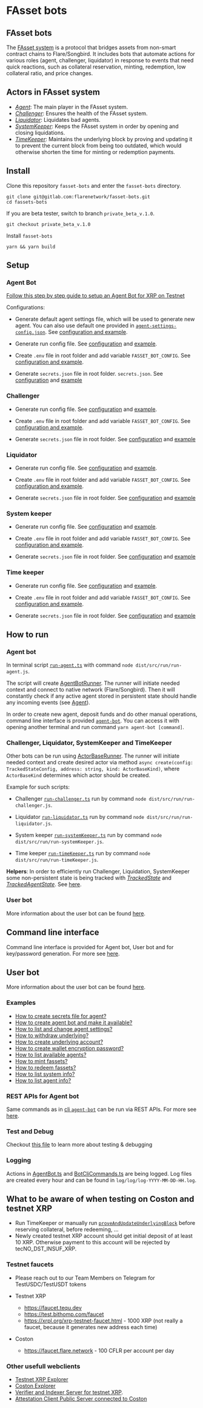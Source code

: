 # FAsset bots

## FAsset bots

The [FAsset system](https://docs.flare.network/tech/fassets/) is a protocol that bridges assets from non-smart contract chains to Flare/Songbird. It includes bots that automate actions for various roles (agent, challenger, liquidator) in response to events that need quick reactions, such as collateral reservation, minting, redemption, low collateral ratio, and price changes.

## Actors in FAsset system

-   [_Agent_](./docs/actors/agent.md): The main player in the FAsset system.
-   [_Challenger_](./docs/actors/challenger.md): Ensures the health of the FAsset system.
-   [_Liquidator_](./docs/actors/liquidator.md): Liquidates bad agents.
-   [_SystemKeeper_](./docs/actors/systemKeeper.md): Keeps the FAsset system in order by opening and closing liquidations.
-   [_TimeKeeper_](./docs/actors/timeKeeper.md): Maintains the underlying block by proving and updating it to prevent the current block from being too outdated, which would otherwise shorten the time for minting or redemption payments.

## Install

Clone this repository `fasset-bots` and enter the `fasset-bots` directory.

    git clone git@gitlab.com:flarenetwork/fasset-bots.git
    cd fassets-bots

If you are beta tester, switch to branch `private_beta_v.1.0`.

    git checkout private_beta_v.1.0

Install `fasset-bots`

    yarn && yarn build

## Setup

### Agent Bot

[Follow this step by step guide to setup an Agent Bot for XRP on Testnet](./docs/setup.md)

Configurations:

- Generate default agent settings file, which will be used to generate new agent. You can also use default one provided in [`agent-settings-config.json`](./run-config/agent-settings-config.json). See [configuration and example](./docs/config.md#agent-default-settings).

- Generate run config file. See [configuration](./docs/config.md#run-config) and [example](./docs/config.md#agent-bot-run-config).

-  Create `.env` file in root folder and add variable `FASSET_BOT_CONFIG`. See [configuration and example](./docs/config.md#env).

- Generate `secrets.json` file in root folder. `secrets.json`. See [configuration](./docs/config.md#secrets-file) and [example](./docs/config.md#agent-bot-secrets-file)

### Challenger

- Generate run config file. See [configuration](./docs/config.md#run-config) and [example](./docs/config.md#challenger-run-config).

- Create `.env` file in root folder and add variable `FASSET_BOT_CONFIG`. See [configuration and example](./docs/config.md#env).

- Generate `secrets.json` file in root folder. See [configuration](./docs/config.md#secrets-file) and [example](./docs/config.md#challenger-bot-secrets-file)

### Liquidator

- Generate run config file. See [configuration](./docs/config.md#run-config) and [example](./docs/config.md#liquidator-and-system-keeper-run-config).

- Create `.env` file in root folder and add variable `FASSET_BOT_CONFIG`. See [configuration and example](./docs/config.md#env).

- Generate `secrets.json` file in root folder. See [configuration](./docs/config.md#secrets-file) and [example](./docs/config.md#challenger-bot-secrets-file)

### System keeper

- Generate run config file. See [configuration](./docs/config.md#run-config) and [example](./docs/config.md#liquidator-and-system-keeper-run-config).

- Create `.env` file in root folder and add variable `FASSET_BOT_CONFIG`. See [configuration and example](./docs/config.md#env).

- Generate `secrets.json` file in root folder. See [configuration](./docs/config.md#secrets-file) and [example](./docs/config.md#challenger-bot-secrets-file)

### Time keeper

- Generate run config file. See [configuration](./docs/config.md#run-config) and [example](./docs/config.md#time-keeper-run-config).

- Create `.env` file in root folder and add variable `FASSET_BOT_CONFIG`. See [configuration and example](./docs/config.md#env).

- Generate `secrets.json` file in root folder. See [configuration](./docs/config.md#secrets-file) and [example](./docs/config.md#challenger-bot-secrets-file)

## How to run

### Agent bot

In terminal script [`run-agent.ts`](./src/run/run-agent.ts) with command `node dist/src/run/run-agent.js`.

The script will create [AgentBotRunner](./src/actors/AgentBotRunner.ts). The runner will initiate needed context and connect to native network (Flare/Songbird). Then it will constantly check if any active agent stored in persistent state should handle any incoming events (see [Agent](./docs/actors/agent.md)).

In order to create new agent, deposit funds and do other manual operations, command line interface is provided [`agent-bot`](./docs/cli.md). You can access it with opening another terminal and run command `yarn agent-bot [command]`.

### Challenger, Liquidator, SystemKeeper and TimeKeeper

Other bots can be run using [ActorBaseRunner](./src/actors/ActorBaseRunner.ts). The runner will initiate needed context and create desired actor via method `async create(config: TrackedStateConfig, address: string, kind: ActorBaseKind)`, where `ActorBaseKind` determines which actor should be created.

Example for such scripts:

-   Challenger [`run-challenger.ts`](./src/run/run-challenger.ts) run by command `node dist/src/run/run-challenger.js`.

-   Liquidator [`run-liquidator.ts`](./src/run/run-liquidator.ts) run by command `node dist/src/run/run-liquidator.js`.

-   System keeper [`run-systemKeeper.ts`](./src/run/run-systemKeeper.ts) run by command `node dist/src/run/run-systemKeeper.js`.

-   Time keeper [`run-timeKeeper.ts`](./src/run/run-timeKeeper.ts) run by command `node dist/src/run/run-timeKeeper.js`.

**Helpers**: In order to efficiently run Challenger, Liquidation, SystemKeeper some non-persistent state is being tracked with [_TrackedState_](./src/state/TrackedState.ts) and [_TrackedAgentState_](./src/state/TrackedAgentState.ts).
See [here](./docs/trackState.md).

### User bot

More information about the user bot can be found [here](./docs/user/user-cli.md).

## Command line interface

Command line interface is provided for Agent bot, User bot and for key/password generation. For more see [here](./docs/cli.md).

## User bot

More information about the user bot can be found [here](./docs/user/user-cli.md).

### Examples

-   [How to create secrets file for agent?](./docs/examples.md#how-to-create-secrets-file-for-agent)
-   [How to create agent bot and make it available?](./docs/examples.md#how-to-create-agent-bot-and-make-it-available-only-available-agents-can-be-minted-against-to)
-   [How to list and change agent settings?](./docs/examples.md#how-to-list-and-change-agent-settings)
-   [How to withdraw underlying?](./docs/examples.md#how-to-withdraw-underlying)
-   [How to create underlying account?](./docs/examples.md#how-to-create-underlying-account)
-   [How to create wallet encryption password?](./docs/examples.md#how-to-create-wallet-encryption-password)
-   [How to list available agents?](./docs/examples.md#how-to-list-available-agents)
-   [How to mint fassets?](./docs/examples.md#how-to-mint-fassets)
-   [How to redeem fassets?](./docs/examples.md#how-to-redeem-fassets)
-   [How to list system info?](./docs/examples.md#how-to-list-system-info)
-   [How to list agent info?](./docs/examples.md#how-to-list-agent-info)

### REST APIs for Agent bot

Same commands as in [cli `agent-bot`](./docs/cli.md#cli-agent-bot) can be run via REST APIs. For more see [here](./docs/api.md).

### Test and Debug

Checkout [this file](./docs/testDebug.md) to learn more about testing & debugging

### Logging

Actions in [AgentBot.ts](./src/actors/AgentBot.ts) and [BotCliCommands.ts](./src/cli/BotCliCommands.ts) are being logged. Log files are created every hour and can be found in `log/log/log-YYYY-MM-DD-HH.log`.

## What to be aware of when testing on Coston and testnet XRP

-   Run TimeKeeper or manually run [`proveAndUpdateUnderlyingBlock`](./src/utils/fasset-helpers.ts) before reserving collateral, before redeeming, ...
-   Newly created testnet XRP account should get initial deposit of at least 10 XRP. Otherwise payment to this account will be rejected by tecNO_DST_INSUF_XRP.

### Testnet faucets

- Please reach out to our Team Members on Telegram for TestUSDC/TestUSDT tokens

-   Testnet XRP
    -   https://faucet.tequ.dev
    -   https://test.bithomp.com/faucet
    -   https://xrpl.org/xrp-testnet-faucet.html - 1000 XRP (not really a faucet, because it generates new address each time)

-   Coston
    -   https://faucet.flare.network - 100 CFLR per account per day


### Other usefull webclients

-   [Testnet XRP Explorer](https://testnet.xrpl.org/)
-   [Coston Explorer](https://coston-explorer.flare.network/)
-   [Verifier and Indexer Server for testnet XRP](https://attestation-coston.aflabs.net/verifier/xrp/api-doc#).
-   [Attestation Client Public Server connected to Coston](https://attestation-coston.aflabs.net/attestation-client/api-doc)
